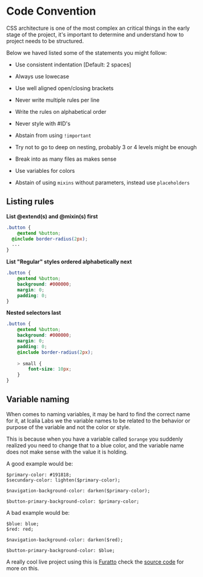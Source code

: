 # Code Convention

CSS architecture is one of the most complex an critical things in the early stage of the project, it's important to determine and understand how to project needs to be structured.


Below we haved listed some of the statements you might follow:

* Use consistent indentation [Default: 2 spaces]
* Always use lowecase

* Use well aligned open/closing brackets
* Never write multiple rules per line
* Write the rules on alphabetical order
* Never style with #ID's
* Abstain from using `!important`
* Try not to go to deep on nesting, probably 3 or 4 levels might be enough
* Break into as many files as makes sense
* Use variables for colors
* Abstain of using `mixins` without parameters, instead use `placeholders`


## Listing rules

**List @extend(s) and @mixin(s) first**

```scss
.button {
	@extend %button;
  @include border-radius(2px);
  ...
}
```

**List "Regular" styles ordered alphabetically next**

```scss
.button {
	@extend %button;
	background: #000000;
	margin: 0;
	padding: 0;
}
```

**Nested selectors last**

```scss
.button {
	@extend %button;
	background: #000000;
	margin: 0;
	padding: 0;
	@include border-radius(2px);
	
	> small {
		font-size: 10px;
	}
}
```

## Variable naming

When comes to naming variables, it may be hard to find the correct name for it, at Icalia Labs we the variable names to be related to the behavior or purpose of the variable and not the color or style.

This is because when you have a variable called `$orange` you suddenly realized you need to change that to a blue color, and the variable name does not make sense with the value it is holding.

A good example would be:

```
$primary-color: #191818;
$secundary-color: lighten($primary-color);

$navigation-background-color: darken($primary-color);

$button-primary-background-color: $primary-color;
```

A bad example would be:

```
$blue: blue;
$red: red;

$navigation-background-color: darken($red);

$button-primary-background-color: $blue;
```

A really cool live project using this is [Furatto](http://icalialabs.github.io/furatto/) check the [source code](https://github.com/IcaliaLabs/furatto/tree/v3.1.0/scss/furatto) for more on this.
